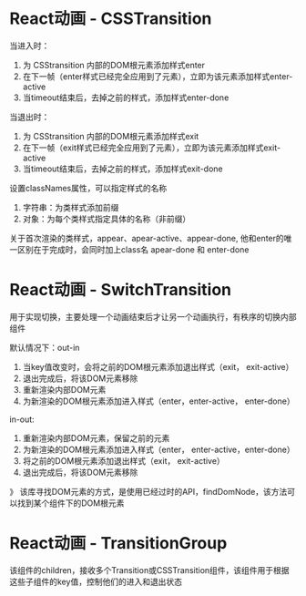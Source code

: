 # React动画 - CSSTransition

当进入时：

1. 为 CSStransition 内部的DOM根元素添加样式enter
2. 在下一帧（enter样式已经完全应用到了元素），立即为该元素添加样式enter-active
3. 当timeout结束后，去掉之前的样式，添加样式enter-done

当退出时：

1. 为 CSStransition 内部的DOM根元素添加样式exit
2. 在下一帧（exit样式已经完全应用到了元素），立即为该元素添加样式exit-active
3. 当timeout结束后，去掉之前的样式，添加样式exit-done

设置classNames属性，可以指定样式的名称

1. 字符串：为类样式添加前缀
2. 对象：为每个类样式指定具体的名称（非前缀）

关于首次渲染的类样式，appear、apear-active、appear-done, 他和enter的唯一区别在于完成时，会同时加上class名 apear-done 和 enter-done
                      

# React动画 - SwitchTransition 

用于实现切换，主要处理一个动画结束后才让另一个动画执行，有秩序的切换内部组件

默认情况下：out-in

1. 当key值改变时，会将之前的DOM根元素添加退出样式（exit， exit-active）
2. 退出完成后，将该DOM元素移除
3. 重新渲染内部DOM元素
4. 为新渲染的DOM根元素添加进入样式（enter，enter-active， enter-done）

in-out:
1. 重新渲染内部DOM元素，保留之前的元素
2. 为新渲染的DOM根元素添加进入样式（enter， enter-active，enter-done）
3. 将之前的DOM根元素添加退出样式（exit， exit-active）
4. 退出完成后，将该DOM元素移除

》 该库寻找DOM元素的方式，是使用已经过时的API，findDomNode，该方法可以找到某个组件下的DOM根元素

# React动画 - TransitionGroup

该组件的children，接收多个Transition或CSSTransition组件，该组件用于根据这些子组件的key值，控制他们的进入和退出状态